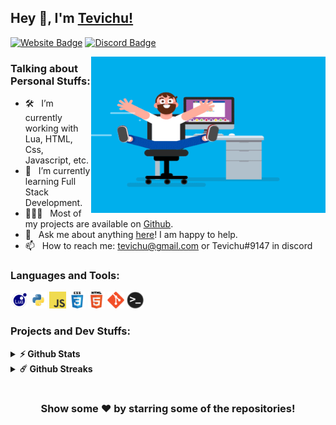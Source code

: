 ## Hey 👋, I'm [Tevichu!](https://github.com/Tevichu/)

[![Website Badge](https://img.shields.io/badge/Website-3b5998?style=flat-square&logo=google-chrome&logoColor=white)](https://tdev.tebex.io)
[![Discord Badge](https://img.shields.io/badge/-Discord-0088cc?style=flat-square&logo=Discord&logoColor=white)](https://discord.gg/mZskAxwG5r)

<img align="right" height="250" width="375" alt="" src="https://raw.githubusercontent.com/Tevichu/Tevichu/master/gifs/coder.gif" />

### Talking about Personal Stuffs:

- 🛠 &nbsp; I’m currently working with Lua, HTML, Css, Javascript, etc.
- 🚀 &nbsp; I’m currently learning Full Stack Development.
- 👨🏻‍💻 &nbsp; Most of my projects are available on [Github](https://github.com/Tevichu).
- 💬 &nbsp; Ask me about anything [here](https://github.com/Tevichu/Tevichu/issues/2)! I am happy to help.
- 📫 &nbsp; How to reach me: tevichu@gmail.com or Tevichu#9147 in discord

### Languages and Tools:

<code><img height="27" src="https://raw.githubusercontent.com/github/explore/80688e429a7d4ef2fca1e82350fe8e3517d3494d/topics/lua/lua.png" alt="lua"></code>
<code><img height="27" src="https://raw.githubusercontent.com/github/explore/80688e429a7d4ef2fca1e82350fe8e3517d3494d/topics/python/python.png" alt="python"></code>
<code><img height="27" src="https://raw.githubusercontent.com/github/explore/80688e429a7d4ef2fca1e82350fe8e3517d3494d/topics/javascript/javascript.png" alt="javascript"></code>
<code><img height="27" src="https://raw.githubusercontent.com/github/explore/80688e429a7d4ef2fca1e82350fe8e3517d3494d/topics/css/css.png" alt="css"></code>
<code><img height="27" src="https://raw.githubusercontent.com/github/explore/80688e429a7d4ef2fca1e82350fe8e3517d3494d/topics/html/html.png" alt="html"></code>
<code><img height="27" src="https://raw.githubusercontent.com/devicons/devicon/master/icons/git/git-original.svg" alt="git"></code>
<code><img height="27" src="https://raw.githubusercontent.com/github/explore/80688e429a7d4ef2fca1e82350fe8e3517d3494d/topics/terminal/terminal.png" alt="terminal"></code>



### Projects and Dev Stuffs:

<details> 
  <summary><b>⚡ Github Stats</b></summary>

<img height="180em" src="https://github-readme-stats.vercel.app/api?username=Tevichu&show_icons=true&hide_border=true&&count_private=true&include_all_commits=true" />
<img height="180em" src="https://github-readme-stats.vercel.app/api/top-langs/?username=Tevichu&exclude_repo=KNN-Image-Classification&show_icons=true&hide_border=true&layout=compact&langs_count=8"/>
</details>

<details> 
  <summary><b>☄️ Github Streaks</b></summary>

<img height="180em" src="https://github-readme-streak-stats.herokuapp.com/?user=Tevichu&hide_border=true" />
</details>


#

<div align="center">

### Show some ❤️ by starring some of the repositories!

</div>
